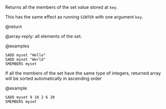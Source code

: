 Returns all the members of the set value stored at `key`.

This has the same effect as running `SINTER` with one argument `key`.

@return

@array-reply: all elements of the set.

@examples

```cli
SADD myset "Hello"
SADD myset "World"
SMEMBERS myset
```

If all the members of the set have the same type of integers, returned array will be sorted automatically in ascending order 

@example 
```cli
SADD myset 9 10 2 6 20
SMEMBERS myset
```
